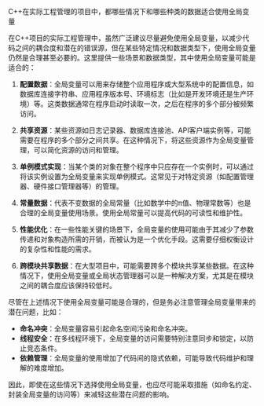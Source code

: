 C++在实际工程管理的项目中，都哪些情况下和哪些种类的数据适合使用全局变量

在C++项目的实际工程管理中，虽然广泛建议尽量避免使用全局变量，以减少代码之间的耦合度和潜在的错误源，但在某些特定情况和数据类型下，使用全局变量仍然是合理甚至必要的。这里提供一些场景和数据类型，其中使用全局变量可能是适合的：

1. **配置数据**：全局变量可以用来存储整个应用程序或大型系统中的配置信息，如数据库连接字符串、应用程序版本号、环境标志（比如是开发环境还是生产环境）等。这类数据通常在程序启动时读取一次，之后在程序的多个部分被频繁访问。
    
2. **共享资源**：某些资源如日志记录器、数据库连接池、API客户端实例等，可能需要在程序的多个部分之间共享。在这种情况下，将这些资源作为全局变量管理，可以简化资源的访问和管理。
    
3. **单例模式实现**：当某个类的对象在整个程序中只应存在一个实例时，可以通过将该实例设置为全局变量来实现单例模式。这常见于对特定资源（如配置管理器、硬件接口管理器等）的管理。
    
4. **常量数据**：代表不变数据的全局常量（比如数学中的π值、物理常数等）也是合理的全局变量使用场景。使用全局常量可以提高代码的可读性和维护性。
    
5. **性能优化**：在一些性能关键的场景下，全局变量的使用可能由于其减少了参数传递和对象构造所需的开销，而被认为是一个优化手段。这需要仔细权衡设计的复杂性和性能的需求。
    
6. **跨模块共享数据**：在大型项目中，可能需要跨多个模块共享某些数据。在这种情况下，使用全局变量或全局状态管理器可以是一种解决方案，尤其是在模块之间的耦合度应该保持较低时。
    

尽管在上述情况下使用全局变量可能是合理的，但是务必注意管理全局变量带来的潜在问题，比如：

- **命名冲突**：全局变量容易引起命名空间污染和命名冲突。
- **线程安全**：在多线程环境下，全局变量的访问需要特别注意同步和锁定，以防止竞态条件。
- **依赖管理**：全局变量的使用增加了代码间的隐式依赖，可能导致代码维护和理解的难度增加。

因此，即使在这些情况下选择使用全局变量，也应尽可能采取措施（如命名约定、封装全局变量的访问等）来减轻这些潜在问题的影响。